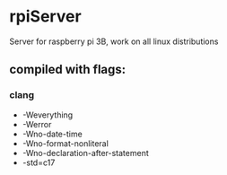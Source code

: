# rpiServer

Server for raspberry pi 3B, work on all linux distributions

## compiled with flags:

### clang
* -Weverything
* -Werror
* -Wno-date-time
* -Wno-format-nonliteral
* -Wno-declaration-after-statement
* -std=c17
